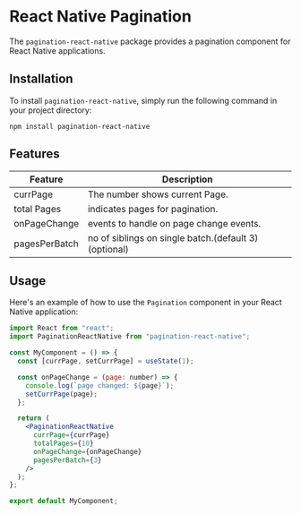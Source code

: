 # React Native Pagination

The `pagination-react-native` package provides a pagination component for React Native applications.

## Installation

To install `pagination-react-native`, simply run the following command in your project directory:

`npm install pagination-react-native`

## Features

| Feature       | Description                                          |
| ------------- | ---------------------------------------------------- |
| currPage      | The number shows current Page.                       |
| total Pages   | indicates pages for pagination.                      |
| onPageChange  | events to handle on page change events.              |
| pagesPerBatch | no of siblings on single batch.(default 3)(optional) |

## Usage

Here's an example of how to use the `Pagination` component in your React Native application:

```jsx
import React from "react";
import PaginationReactNative from "pagination-react-native";

const MyComponent = () => {
  const [currPage, setCurrPage] = useState(1);

  const onPageChange = (page: number) => {
    console.log(`page changed: ${page}`);
    setCurrPage(page);
  };

  return (
    <PaginationReactNative
      currPage={currPage}
      totalPages={10}
      onPageChange={onPageChange}
      pagesPerBatch={3}
    />
  );
};

export default MyComponent;
```
